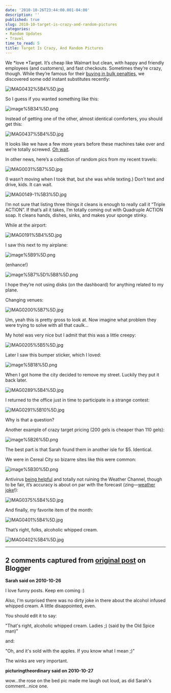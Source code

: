 ```yaml
---
date: '2010-10-26T23:44:00.001-04:00'
description: ''
published: true
slug: 2010-10-target-is-crazy-and-random-pictures
categories:
- Random Updates
- Travel
time_to_read: 5
title: Target Is Crazy, And Random Pictures
---
```



We *love *Target. It’s cheap like Walmart but clean, with happy and friendly employees (and customers), and fast checkouts. Sometimes they’re crazy, though. While they’re famous for their [buying in bulk penalties](http://www.consumerist.com/tag/target-is-crazy), we discovered some odd instant substitutes recently:

![IMAG0432%5B4%5D.jpg](IMAG0432%5B4%5D.jpg)

So I guess if you wanted something like this:

![image%5B34%5D.png](image%5B34%5D.png)

Instead of getting one of the other, almost identical comforters, you should get this:

![IMAG0437%5B4%5D.jpg](IMAG0437%5B4%5D.jpg)

It looks like we have a few more years before these machines take over and we’re totally screwed. [Oh wait](http://googleblog.blogspot.com/2010/10/what-were-driving-at.html).

In other news, here’s a collection of random pics from my recent travels:

![IMAG0031%5B7%5D.jpg](IMAG0031%5B7%5D.jpg)

(I wasn’t moving when I took that, but she was while texting.) Don’t text and drive, kids. It can wait.

![IMAG0149-1%5B3%5D.jpg](IMAG0149-1%5B3%5D.jpg)

I’m not sure that listing three things it cleans is enough to really call it “Triple ACTION”. If that’s all it takes, I’m totally coming out with Quadruple ACTION soap. It cleans hands, dishes, sinks, and makes your sponge stinky.

While at the airport:

![IMAG0191%5B4%5D.jpg](IMAG0191%5B4%5D.jpg)

I saw this next to my airplane:

![image%5B9%5D.png](image%5B9%5D.png)  

(enhance!)

![image%5B7%5D%5B8%5D.png](image%5B7%5D%5B8%5D.png)    

I hope they’re not using disks (on the dashboard) for anything related to my plane. 

Changing venues:

![IMAG0200%5B7%5D.jpg](IMAG0200%5B7%5D.jpg)  

Um, yeah this is pretty gross to look at. Now imagine what problem they were trying to solve with all that caulk…

My hotel was very nice but I admit that this was a little creepy:

![IMAG0205%5B5%5D.jpg](IMAG0205%5B5%5D.jpg)

Later I saw this bumper sticker, which I loved:

![image%5B18%5D.png](image%5B18%5D.png)

When I got home the city decided to remove my street. Luckily they put it back later.

![IMAG0289%5B4%5D.jpg](IMAG0289%5B4%5D.jpg)

I returned to the office just in time to participate in a strange contest:

![IMAG0291%5B10%5D.jpg](IMAG0291%5B10%5D.jpg)

Why is that a question?

Another example of crazy target pricing (200 gels is cheaper than 110 gels):

![image%5B26%5D.png](image%5B26%5D.png)

The best part is that Sarah found them in another isle for $5. Identical.

We were in Cereal City so bizarre sites like this were common:

![image%5B30%5D.png](image%5B30%5D.png)

Antivirus [being helpful](../2010/2010-10-some-thoughts-on-antivirus-and-why-i.html) and totally not ruining the Weather Channel, though to be fair, it’s accuracy is about on par with the forecast (zing—[weather joke](http://instantrimshot.com/)!):

![IMAG0375%5B4%5D.jpg](IMAG0375%5B4%5D.jpg)

And finally, my favorite item of the month:

![IMAG0401%5B4%5D.jpg](IMAG0401%5B4%5D.jpg)

That’s right, folks, alcoholic whipped cream.   

![IMAG0402%5B4%5D.jpg](IMAG0402%5B4%5D.jpg)

---

## 2 comments captured from [original post](https://blog.wassupy.com/2010/10/target-is-crazy-and-random-pictures.html) on Blogger

**Sarah said on 2010-10-26**

I love funny posts.  Keep em coming :)

Also, I'm surprised there was no dirty joke in there about the alcohol infused whipped cream.  A little disappointed, even.

You should edit it to say:

&quot;That's right, alcoholic whipped cream.  Ladies ;) (said by the Old Spice man)&quot;

and:

&quot;Oh, and it's sold with the apples.  If you know what I mean ;)&quot;

The winks are very important.

**picturingtheordinary said on 2010-10-27**

wow...the rose on the bed pic made me laugh out loud, as did Sarah's comment...nice one.

